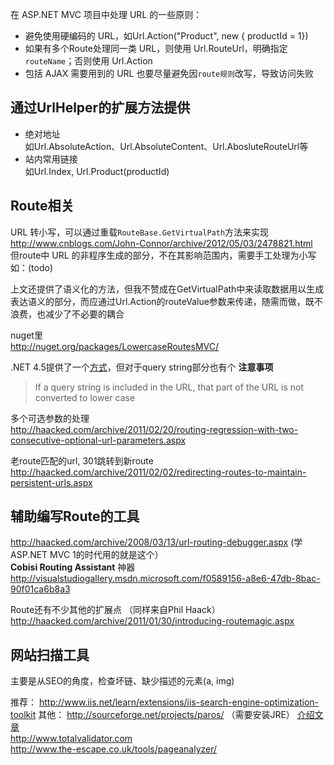 
在 ASP.NET MVC 项目中处理 URL 的一些原则：

- 避免使用硬编码的 URL，如Url.Action("Product", new { productId = 1})
- 如果有多个Route处理同一类 URL，则使用 Url.RouteUrl，明确指定`routeName`；否则使用 Url.Action
- 包括 AJAX 需要用到的 URL 也要尽量避免因`route规则`改写，导致访问失败

通过UrlHelper的扩展方法提供
------------------

- 绝对地址  
如Url.AbsoluteAction、Url.AbsoluteContent、Url.AbosluteRouteUrl等
- 站内常用链接  
如Url.Index, Url.Product(productId)

Route相关
-------
URL 转小写，可以通过重载`RouteBase.GetVirtualPath`方法来实现  
http://www.cnblogs.com/John-Connor/archive/2012/05/03/2478821.html  
但route中 URL 的非程序生成的部分，不在其影响范围内，需要手工处理为小写
如：(todo)

上文还提供了语义化的方法，但我不赞成在GetVirtualPath中来读取数据用以生成表达语义的部分，而应通过Url.Action的routeValue参数来传递，随需而做，既不浪费，也减少了不必要的耦合

nuget里  
http://nuget.org/packages/LowercaseRoutesMVC/

.NET 4.5提供了一个[方式](http://msdn.microsoft.com/en-us/library/system.web.routing.routecollection.lowercaseurls.aspx)，但对于query string部分也有个 **注意事项**
> If a query string is included in the URL, that part of the URL is not converted to lower case

多个可选参数的处理  
http://haacked.com/archive/2011/02/20/routing-regression-with-two-consecutive-optional-url-parameters.aspx

老route匹配的url, 301跳转到新route  
http://haacked.com/archive/2011/02/02/redirecting-routes-to-maintain-persistent-urls.aspx


辅助编写Route的工具
------------
http://haacked.com/archive/2008/03/13/url-routing-debugger.aspx (学ASP.NET MVC 1的时代用的就是这个）  
**Cobisi Routing Assistant** 神器  
http://visualstudiogallery.msdn.microsoft.com/f0589156-a8e6-47db-8bac-90f01ca6b8a3

Route还有不少其他的扩展点 （同样来自Phil Haack）
http://haacked.com/archive/2011/01/30/introducing-routemagic.aspx

网站扫描工具
-------
主要是从SEO的角度，检查坏链、缺少描述的元素(a, img)

推荐：
http://www.iis.net/learn/extensions/iis-search-engine-optimization-toolkit
其他：
http://sourceforge.net/projects/paros/ （需要安装JRE） [介绍文章](http://blog.csdn.net/tzh2009/article/details/6427571)  
http://www.totalvalidator.com  
http://www.the-escape.co.uk/tools/pageanalyzer/
